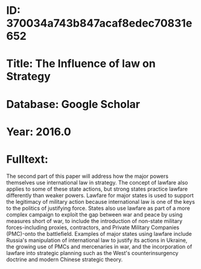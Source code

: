 # ID: 370034a743b847acaf8edec70831e652
# Title: The Influence of law on Strategy
# Database: Google Scholar
# Year: 2016.0
# Fulltext:
The second part of this paper will address how the major powers themselves use international law in strategy.
The concept of lawfare also applies to some of these state actions, but strong states practice lawfare differently than weaker powers.
Lawfare for major states is used to support the legitimacy of military action because international law is one of the keys to the politics of justifying force.
States also use lawfare as part of a more complex campaign to exploit the gap between war and peace by using measures short of war, to include the introduction of non-state military forces-including proxies, contractors, and Private Military Companies (PMC)-onto the battlefield.
Examples of major states using lawfare include Russia's manipulation of international law to justify its actions in Ukraine, the growing use of PMCs and mercenaries in war, and the incorporation of lawfare into strategic planning such as the West's counterinsurgency doctrine and modern Chinese strategic theory.